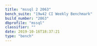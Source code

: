 ```yaml
---
title: "mssql 2 2063"
bench_suite: "19w42 CI Weekly Benchmark"
build_number: "2063"
dbprofile: "mssql"
classifier: ""
date: 2019-10-16T18:37:21
type: "bench"
---
```

